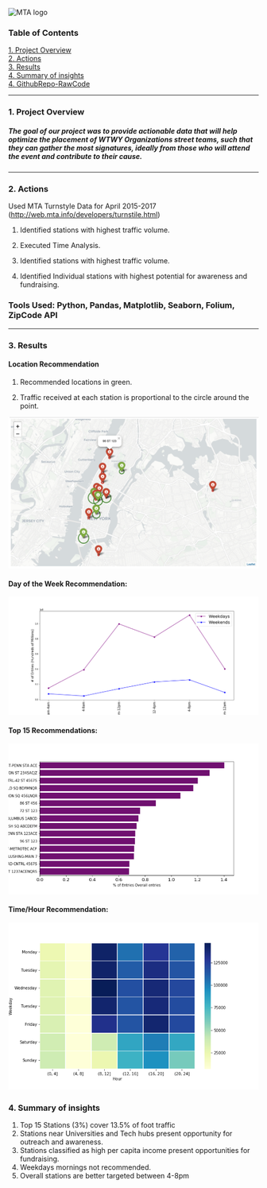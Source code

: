 ![MTA logo](https://upload.wikimedia.org/wikipedia/commons/7/7a/MTA_New_York_City_Subway_logo.svg)



### Table of Contents
[1. Project Overview](#section-a)  
[2. Actions](#section-b)  
[3. Results](#section-c)  
[4. Summary of insights](#section-d)  
[4. GithubRepo-RawCode](https://github.com/smeetvikani/NYC-Subway-Traffic-Analysis)


---

### <a name="section-a"></a>1.  Project Overview
##### The goal of our project was to provide actionable data that will help optimize the placement of WTWY Organizations street teams, such that they can gather the most signatures, ideally from those who will attend the event and contribute to their cause.
---

### <a name="section-b"></a>2.  Actions
Used MTA Turnstyle Data for April 2015-2017 (http://web.mta.info/developers/turnstile.html)
 
1. Identified stations with highest traffic volume.
 
2. Executed Time Analysis.

3. Identified stations with highest traffic volume.

4. Identified Individual stations with highest potential for awareness and fundraising.

### Tools Used: Python, Pandas, Matplotlib, Seaborn, Folium, ZipCode API


---

### <a name="section-c"></a>3.  Results

#### Location Recommendation

1. Recommended locations in green. 

2. Traffic received at each station is proportional to the circle around the point. 

![Map](https://raw.githubusercontent.com/smeetvikani/smeetvikani.github.io/master/_posts/images/graphs/Map_folium.png)


#### Day of the Week Recommendation:
![Daily](https://raw.githubusercontent.com/smeetvikani/smeetvikani.github.io/master/_posts/images/graphs/Wkdy_Wknd.png)

#### Top 15 Recommendations:
![Top15](https://raw.githubusercontent.com/smeetvikani/smeetvikani.github.io/master/_posts/images/graphs/Top15Stations.png)

#### Time/Hour Recommendation:
![Hourly](https://raw.githubusercontent.com/smeetvikani/smeetvikani.github.io/master/_posts/images/graphs/116%20ST.png)


### <a name="section-d"></a>4.  Summary of insights
1. Top 15 Stations (3%) cover 13.5% of foot traffic
2. Stations near Universities and Tech hubs present opportunity for  outreach and awareness. 
3. Stations classified as high per capita income present opportunities for fundraising. 
4. Weekdays mornings not recommended.
5. Overall stations are better targeted between 4-8pm



